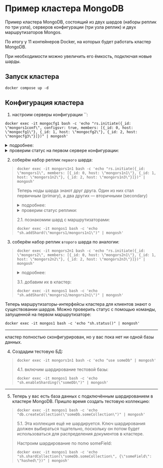 # Пример кластера MongoDB

Пример кластера MongoDB, состоящий из двух шардов (наборы реплик по три узла), серверов конфигурации (три узла реплик) и
двух маршрутизаторов Mongos.

По итогу у 11 контейнеров Docker, на которых будет работать кластер MongoDB.

При необходимости можно увеличить его ёмкость, подключая новые шарды.

## Запуск кластера

```docker
docker compose up -d
```

## Конфигурация кластера

1. настроим серверы конфигурации ``:

```docker
docker exec -it mongocfg1 bash -c 'echo "rs.initiate({_id: \"mongors1conf\", configsvr: true, members: [{_id: 0, host: \"mongocfg1\"}, {_id: 1, host: \"mongocfg2\"}, {_id: 2, host: \"mongocfg3\"}]})" | mongosh'
```

<details> 
<summary>подробнее:</summary>

вот это передали в `rs.initiate()`

```json
{
  _id: "mongors1conf",
  configsvr: true,
  members: [
    {
      _id: 0,
      host: "mongocfg1"
    },
    {
      _id: 1,
      host: "mongocfg2"
    },
    {
      _id: 2,
      host: "mongocfg3"
    }
  ]
}
```

</details> 

<details> 
<summary>проверим статус на первом сервере конфигурации:</summary>

```docker
docker exec -it mongocfg1 bash -c 'echo "rs.status()" | mongosh'
```

</details>

2. соберём набор реплик `первого` шарда:

> ```docker
> docker exec -it mongors1n1 bash -c 'echo "rs.initiate({_id: \"mongors1\", members: [{_id: 0, host: \"mongors1n1\"}, {_id: 1, host: \"mongors1n2\"}, {_id: 2, host: \"mongors1n3\"}]})" | mongosh'
> ```
> 
> Теперь ноды шарда знают друг друга. Один из них стал первичным (primary), а два других — вторичными (secondary)
> 
> <details> 
> <summary>подробнее:</summary>
> 
> вот это передали в `rs.initiate()`
> 
> ```json
> {
>   _id: "mongors1",
>   members: [
>     {
>       _id: 0,
>       host: "mongors1n1"
>     },
>     {
>       _id: 1,
>       host: "mongors1n2"
>     },
>     {
>       _id: 2,
>       host: "mongors1n3"
>     }
>   ]
> }
> ```
> 
> </details> 
> 
> <details> 
> <summary>проверим статус реплики:</summary>
> 
> ```docker
> docker exec -it mongors1n1 bash -c 'echo "rs.status()" | mongosh'
> ```
> 
> </details>
> 
> 2.1. познакомим шард с маршрутизаторами:
> 
> ```docker
> docker exec -it mongos1 bash -c 'echo "sh.addShard(\"mongors1/mongors1n1\")" | mongosh'
> ```

3. соберём набор реплик `второго` шарда по аналогии:

> ```docker
> docker exec -it mongors2n1 bash -c 'echo "rs.initiate({_id: \"mongors2\", members: [{_id: 0, host: \"mongors2n1\"}, {_id: 1, host: \"mongors2n2\"}, {_id: 2, host: \"mongors2n3\"}]})" | mongosh'
> ```
> 
> <details> 
> <summary>подробнее:</summary>
> 
> вот это передали в `rs.initiate()`
> 
> ```json
> {
>   _id: "mongors2",
>   members: [
>     {
>       _id: 0,
>       host: "mongors2n1"
>     },
>     {
>       _id: 1,
>       host: "mongors2n2"
>     },
>     {
>       _id: 2,
>       host: "mongors2n3"
>     }
>   ]
> }
> ```
> 
> </details> 
> 
> 3.1. добавим их в кластер:
> 
> ```docker
> docker exec -it mongos1 bash -c 'echo "sh.addShard(\"mongors2/mongors2n1\")" | mongosh'
> ```

Теперь маршрутизаторы-интерфейсы кластера для клиентов знают о существовании шардов. Можно проверить статус с помощью
команды, запущенной на первом маршрутизаторе:

```docker
docker exec -it mongos1 bash -c 'echo "sh.status()" | mongosh'
```
---
кластер полностью сконфигурирован, но у вас пока нет ни одной базы данных. 

4. Создадим тестовую БД:

> ```docker
> docker exec -it mongors1n1 bash -c 'echo "use someDb" | mongosh'
> ```
> 
> 4.1. включим шардирование тестовой базы:
> 
> ```docker
> docker exec -it mongos1 bash -c 'echo "sh.enableSharding(\"someDb\")" | mongosh'
> ```
---
5. Теперь у вас есть база данных с подключённым шардированием в кластере MongoDB. Пришло время создать тестовую
   коллекцию:

> ```docker
> docker exec -it mongos1 bash -c 'echo "db.createCollection(\"someDb.someCollection\")" | mongosh'
> ```
> 
> 5.1. Эта коллекция ещё не шардируется. Ключ шардирования должен выбираться тщательно, поскольку он потом будет
>    использоваться для распределения документов в кластере. 
> 
> Настроим шардирование по полю someField:
> 
> ```docker
> docker exec -it mongos1 bash -c 'echo "sh.shardCollection(\"someDb.someCollection\", {\"someField\": \"hashed\"})" | mongosh'
> ```